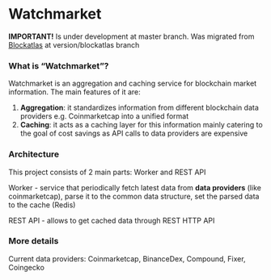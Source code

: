 # Watchmarket

**IMPORTANT!**
Is under development at master branch. Was migrated from [Blockatlas](https://github.com/trustwallet/blockatlas) at version/blockatlas branch

### What is “Watchmarket”?
Watchmarket is an aggregation and caching service for blockchain market information. 
The main features of it are:
1. **Aggregation**: it standardizes information from different blockchain data providers e.g. Coinmarketcap into a unified format
2. **Caching**: it acts as a caching layer for this information mainly catering to the goal of cost savings as API calls to data providers are expensive

### Architecture

This project consists of 2 main parts: Worker and REST API 

Worker - service that periodically fetch latest data from **data providers** (like coinmarketcap), parse it to the common data structure, set the parsed data to the cache (Redis)

REST API - allows to get cached data through REST HTTP API

### More details

Current data providers: Coinmarketcap, BinanceDex, Compound, Fixer, Coingecko




